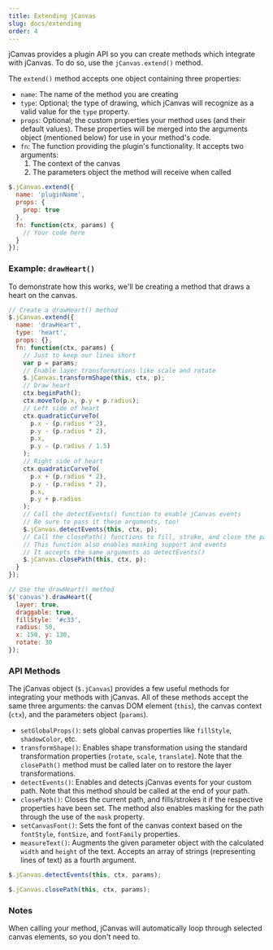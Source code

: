 ```yaml
---
title: Extending jCanvas
slug: docs/extending
order: 4
---
```


jCanvas provides a plugin API so you can create methods which integrate with jCanvas. To do so, use the `jCanvas.extend()` method.

The `extend()` method accepts one object containing three properties:  
  - `name`: The name of the method you are creating
  - `type`: Optional; the type of drawing, which jCanvas will recognize as a valid value for the `type` property.
  - `props`: Optional; the custom properties your method uses (and their default values). These properties will be merged into the arguments object (mentioned below) for use in your method's code.
  - `fn`: The function providing the plugin's functionality. It accepts two arguments:
    1. The context of the canvas
    2. The parameters object the method will receive when called

```js
$.jCanvas.extend({
  name: 'pluginName',
  props: {
    prop: true
  },
  fn: function(ctx, params) {
    // Your code here
  }
});
```

### Example: `drawHeart()`

To demonstrate how this works, we'll be creating a method that draws a heart on the canvas.

```js
// Create a drawHeart() method
$.jCanvas.extend({
  name: 'drawHeart',
  type: 'heart',
  props: {},
  fn: function(ctx, params) {
    // Just to keep our lines short
    var p = params;
    // Enable layer transformations like scale and rotate
    $.jCanvas.transformShape(this, ctx, p);
    // Draw heart
    ctx.beginPath();
    ctx.moveTo(p.x, p.y + p.radius);
    // Left side of heart
    ctx.quadraticCurveTo(
      p.x - (p.radius * 2),
      p.y - (p.radius * 2),
      p.x,
      p.y - (p.radius / 1.5)
    );
    // Right side of heart
    ctx.quadraticCurveTo(
      p.x + (p.radius * 2),
      p.y - (p.radius * 2),
      p.x,
      p.y + p.radius
    );
    // Call the detectEvents() function to enable jCanvas events
    // Be sure to pass it these arguments, too!
    $.jCanvas.detectEvents(this, ctx, p);
    // Call the closePath() functions to fill, stroke, and close the path
    // This function also enables masking support and events
    // It accepts the same arguments as detectEvents()
    $.jCanvas.closePath(this, ctx, p);
  }
});

// Use the drawHeart() method
$('canvas').drawHeart({
  layer: true,
  draggable: true,
  fillStyle: '#c33',
  radius: 50,
  x: 150, y: 130,
  rotate: 30
});
```

### API Methods

The jCanvas object (`$.jCanvas`) provides a few useful methods for integrating your methods with jCanvas. All of these methods accept the same three arguments: the canvas DOM element (`this`), the canvas context (`ctx`), and the parameters object (`params`).  
  - `setGlobalProps()`: sets global canvas properties like `fillStyle`, `shadowColor`, etc.
  - `transformShape()`: Enables shape transformation using the standard transformation properties (`rotate`, `scale`, `translate`). Note that the `closePath()` method must be called later on to restore the layer transformations.
  - `detectEvents()`: Enables and detects jCanvas events for your custom path. Note that this method should be called at the end of your path.
  - `closePath()`: Closes the current path, and fills/strokes it if the respective properties have been set. The method also enables masking for the path through the use of the `mask` property.
  - `setCanvasFont()`: Sets the font of the canvas context based on the `fontStyle`, `fontSize`, and `fontFamily` properties.
  - `measureText()`: Augments the given parameter object with the calculated `width` and `height` of the text. Accepts an array of strings (representing lines of text) as a fourth argument.

```js
$.jCanvas.detectEvents(this, ctx, params);
```

```js
$.jCanvas.closePath(this, ctx, params);
```

### Notes

When calling your method, jCanvas will automatically loop through selected canvas elements, so you don't need to.
